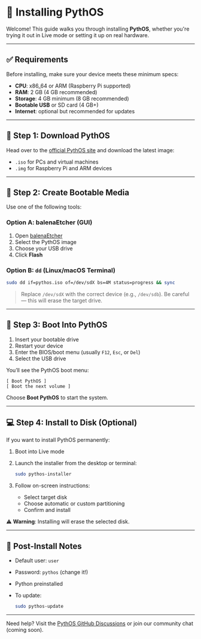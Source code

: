 # 🧹 Installing PythOS

Welcome! This guide walks you through installing **PythOS**, whether you're trying it out in Live mode or setting it up on real hardware.

---

## ✅ Requirements

Before installing, make sure your device meets these minimum specs:

* **CPU**: x86\_64 or ARM (Raspberry Pi supported)
* **RAM**: 2 GB (4 GB recommended)
* **Storage**: 4 GB minimum (8 GB recommended)
* **Bootable USB** or SD card (4 GB+)
* **Internet**: optional but recommended for updates

---

## 📅 Step 1: Download PythOS

Head over to the [official PythOS site](https://pythos.pages.dev) and download the latest image:

* `.iso` for PCs and virtual machines
* `.img` for Raspberry Pi and ARM devices

---

## 📁 Step 2: Create Bootable Media

Use one of the following tools:

### Option A: balenaEtcher (GUI)

1. Open [balenaEtcher](https://etcher.io)
2. Select the PythOS image
3. Choose your USB drive
4. Click **Flash**

### Option B: `dd` (Linux/macOS Terminal)

```bash
sudo dd if=pythos.iso of=/dev/sdX bs=4M status=progress && sync
```

> Replace `/dev/sdX` with the correct device (e.g., `/dev/sdb`). Be careful — this will erase the target drive.

---

## 🚀 Step 3: Boot Into PythOS

1. Insert your bootable drive
2. Restart your device
3. Enter the BIOS/boot menu (usually `F12`, `Esc`, or `Del`)
4. Select the USB drive

You’ll see the PythOS boot menu:

```
[ Boot PythOS ]
[ Boot the next volume ]
```

Choose **Boot PythOS** to start the system.

---

## 💻 Step 4: Install to Disk (Optional)

If you want to install PythOS permanently:

1. Boot into Live mode
2. Launch the installer from the desktop or terminal:

   ```bash
   sudo pythos-installer
   ```
3. Follow on-screen instructions:

   * Select target disk
   * Choose automatic or custom partitioning
   * Confirm and install

⚠️ **Warning**: Installing will erase the selected disk.

---

## 🧪 Post-Install Notes

* Default user: `user`
* Password: `pythos` (change it!)
* Python preinstalled
* To update:

  ```bash
  sudo pythos-update
  ```

---

Need help? Visit the [PythOS GitHub Discussions](https://github.com/pythos-os) or join our community chat (coming soon).

